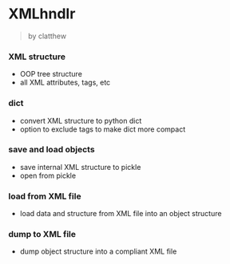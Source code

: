 # XMLhndlr
> by clatthew

### XML structure
- OOP tree structure
- all XML attributes, tags, etc

### dict
- convert XML structure to python dict
- option to exclude tags to make dict more compact

### save and load objects
- save internal XML structure to pickle
- open from pickle

### load from XML file
- load data and structure from XML file into an object structure

### dump to XML file
- dump object structure into a compliant XML file